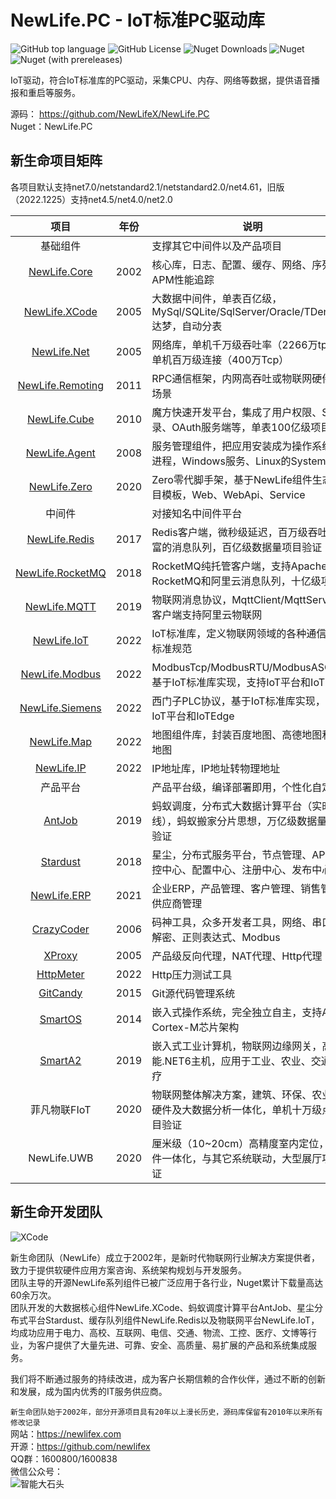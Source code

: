 ﻿# NewLife.PC - IoT标准PC驱动库

![GitHub top language](https://img.shields.io/github/languages/top/newlifex/NewLife.PC?logo=github)
![GitHub License](https://img.shields.io/github/license/newlifex/NewLife.PC?logo=github)
![Nuget Downloads](https://img.shields.io/nuget/dt/NewLife.PC?logo=nuget)
![Nuget](https://img.shields.io/nuget/v/NewLife.PC?logo=nuget)
![Nuget (with prereleases)](https://img.shields.io/nuget/vpre/NewLife.PC?label=dev%20nuget&logo=nuget)

IoT驱动，符合IoT标准库的PC驱动，采集CPU、内存、网络等数据，提供语音播报和重启等服务。  

源码： https://github.com/NewLifeX/NewLife.PC  
Nuget：NewLife.PC  


## 新生命项目矩阵
各项目默认支持net7.0/netstandard2.1/netstandard2.0/net4.61，旧版（2022.1225）支持net4.5/net4.0/net2.0  

|                               项目                               | 年份  | 说明                                                                                   |
| :--------------------------------------------------------------: | :---: | -------------------------------------------------------------------------------------- |
|                             基础组件                             |       | 支撑其它中间件以及产品项目                                                             |
|          [NewLife.Core](https://github.com/NewLifeX/X)           | 2002  | 核心库，日志、配置、缓存、网络、序列化、APM性能追踪                                    |
|    [NewLife.XCode](https://github.com/NewLifeX/NewLife.XCode)    | 2005  | 大数据中间件，单表百亿级，MySql/SQLite/SqlServer/Oracle/TDengine/达梦，自动分表        |
|      [NewLife.Net](https://github.com/NewLifeX/NewLife.Net)      | 2005  | 网络库，单机千万级吞吐率（2266万tps），单机百万级连接（400万Tcp）                      |
| [NewLife.Remoting](https://github.com/NewLifeX/NewLife.Remoting) | 2011  | RPC通信框架，内网高吞吐或物联网硬件设备场景                                            |
|     [NewLife.Cube](https://github.com/NewLifeX/NewLife.Cube)     | 2010  | 魔方快速开发平台，集成了用户权限、SSO登录、OAuth服务端等，单表100亿级项目验证          |
|    [NewLife.Agent](https://github.com/NewLifeX/NewLife.Agent)    | 2008  | 服务管理组件，把应用安装成为操作系统守护进程，Windows服务、Linux的Systemd              |
|     [NewLife.Zero](https://github.com/NewLifeX/NewLife.Zero)     | 2020  | Zero零代脚手架，基于NewLife组件生态的项目模板，Web、WebApi、Service                    |
|                              中间件                              |       | 对接知名中间件平台                                                                     |
|    [NewLife.Redis](https://github.com/NewLifeX/NewLife.Redis)    | 2017  | Redis客户端，微秒级延迟，百万级吞吐，丰富的消息队列，百亿级数据量项目验证              |
| [NewLife.RocketMQ](https://github.com/NewLifeX/NewLife.RocketMQ) | 2018  | RocketMQ纯托管客户端，支持Apache RocketMQ和阿里云消息队列，十亿级项目验                |
|     [NewLife.MQTT](https://github.com/NewLifeX/NewLife.MQTT)     | 2019  | 物联网消息协议，MqttClient/MqttServer，客户端支持阿里云物联网                          |
|      [NewLife.IoT](https://github.com/NewLifeX/NewLife.IoT)      | 2022  | IoT标准库，定义物联网领域的各种通信协议标准规范                                        |
|   [NewLife.Modbus](https://github.com/NewLifeX/NewLife.Modbus)   | 2022  | ModbusTcp/ModbusRTU/ModbusASCII，基于IoT标准库实现，支持IoT平台和IoTEdge               |
|  [NewLife.Siemens](https://github.com/NewLifeX/NewLife.Siemens)  | 2022  | 西门子PLC协议，基于IoT标准库实现，支持IoT平台和IoTEdge                                 |
|      [NewLife.Map](https://github.com/NewLifeX/NewLife.Map)      | 2022  | 地图组件库，封装百度地图、高德地图和腾讯地图                                           |
|       [NewLife.IP](https://github.com/NewLifeX/NewLife.IP)       | 2022  | IP地址库，IP地址转物理地址                                                             |
|                             产品平台                             |       | 产品平台级，编译部署即用，个性化自定义                                                 |
|           [AntJob](https://github.com/NewLifeX/AntJob)           | 2019  | 蚂蚁调度，分布式大数据计算平台（实时/离线），蚂蚁搬家分片思想，万亿级数据量项目验证    |
|         [Stardust](https://github.com/NewLifeX/Stardust)         | 2018  | 星尘，分布式服务平台，节点管理、APM监控中心、配置中心、注册中心、发布中心              |
|      [NewLife.ERP](https://github.com/NewLifeX/NewLife.ERP)      | 2021  | 企业ERP，产品管理、客户管理、销售管理、供应商管理                                      |
|         [CrazyCoder](https://github.com/NewLifeX/XCoder)         | 2006  | 码神工具，众多开发者工具，网络、串口、加解密、正则表达式、Modbus                       |
|           [XProxy](https://github.com/NewLifeX/XProxy)           | 2005  | 产品级反向代理，NAT代理、Http代理                                                      |
|        [HttpMeter](https://github.com/NewLifeX/HttpMeter)        | 2022  | Http压力测试工具                                                                       |
|         [GitCandy](https://github.com/NewLifeX/GitCandy)         | 2015  | Git源代码管理系统                                                                      |
|          [SmartOS](https://github.com/NewLifeX/SmartOS)          | 2014  | 嵌入式操作系统，完全独立自主，支持ARM Cortex-M芯片架构                                 |
|          [SmartA2](https://github.com/NewLifeX/SmartA2)          | 2019  | 嵌入式工业计算机，物联网边缘网关，高性能.NET6主机，应用于工业、农业、交通、医疗        |
|                           菲凡物联FIoT                           | 2020  | 物联网整体解决方案，建筑、环保、农业，软硬件及大数据分析一体化，单机十万级点位项目验证 |
|                           NewLife.UWB                            | 2020  | 厘米级（10~20cm）高精度室内定位，软硬件一体化，与其它系统联动，大型展厅项目验证        |

## 新生命开发团队
![XCode](https://newlifex.com/logo.png)  

新生命团队（NewLife）成立于2002年，是新时代物联网行业解决方案提供者，致力于提供软硬件应用方案咨询、系统架构规划与开发服务。  
团队主导的开源NewLife系列组件已被广泛应用于各行业，Nuget累计下载量高达60余万次。  
团队开发的大数据核心组件NewLife.XCode、蚂蚁调度计算平台AntJob、星尘分布式平台Stardust、缓存队列组件NewLife.Redis以及物联网平台NewLife.IoT，均成功应用于电力、高校、互联网、电信、交通、物流、工控、医疗、文博等行业，为客户提供了大量先进、可靠、安全、高质量、易扩展的产品和系统集成服务。  

我们将不断通过服务的持续改进，成为客户长期信赖的合作伙伴，通过不断的创新和发展，成为国内优秀的IT服务供应商。  

`新生命团队始于2002年，部分开源项目具有20年以上漫长历史，源码库保留有2010年以来所有修改记录`  
网站：https://newlifex.com  
开源：https://github.com/newlifex  
QQ群：1600800/1600838  
微信公众号：  
![智能大石头](https://newlifex.com/stone.jpg)  
